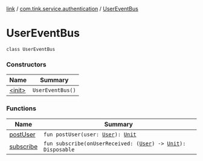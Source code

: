 [link](../../index.md) / [com.tink.service.authentication](../index.md) / [UserEventBus](./index.md)

# UserEventBus

`class UserEventBus`

### Constructors

| Name | Summary |
|---|---|
| [&lt;init&gt;](-init-.md) | `UserEventBus()` |

### Functions

| Name | Summary |
|---|---|
| [postUser](post-user.md) | `fun postUser(user: `[`User`](../../com.tink.model.user/-user/index.md)`): `[`Unit`](https://kotlinlang.org/api/latest/jvm/stdlib/kotlin/-unit/index.html) |
| [subscribe](subscribe.md) | `fun subscribe(onUserReceived: (`[`User`](../../com.tink.model.user/-user/index.md)`) -> `[`Unit`](https://kotlinlang.org/api/latest/jvm/stdlib/kotlin/-unit/index.html)`): Disposable` |
